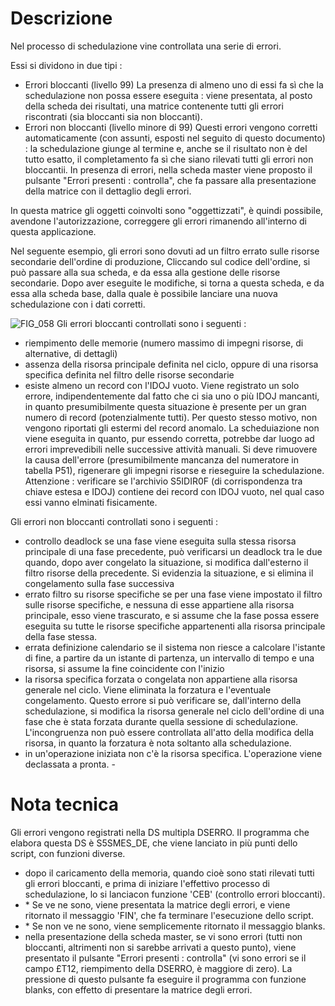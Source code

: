 # Descrizione
Nel processo di schedulazione vine controllata una serie di errori.

Essi si dividono in due tipi : 
-  Errori bloccanti (livello 99)
La presenza di almeno uno di essi fa sì che la schedulazione non possa essere eseguita :  viene presentata, al posto della scheda dei risultati, una matrice contenente tutti gli errori riscontrati (sia bloccanti sia non bloccanti).
-  Errori non bloccanti (livello minore di 99)
Questi errori vengono corretti automaticamente (con assunti, esposti nel seguito di questo documento)  :  la schedulazione giunge al termine e, anche se il risultato non è del tutto esatto, il completamento fa sì che siano rilevati tutti gli errori non bloccantii.
In presenza di errori, nella scheda master viene proposto il pulsante "Errori presenti :  controlla", che fa passare alla presentazione della matrice con il dettaglio degli errori.

In questa matrice gli oggetti coinvolti sono "oggettizzati", è quindi possibile, avendone l'autorizzazione, correggere gli errori rimanendo all'interno di questa applicazione.

Nel seguente esempio, gli errori sono dovuti ad un filtro errato sulle risorse secondarie dell'ordine di produzione, Cliccando sul codice dell'ordine, si può passare alla sua scheda, e da essa alla gestione delle risorse secondarie. Dopo aver eseguite le modifiche, si torna a questa scheda, e da essa alla scheda base,  dalla quale è possibile lanciare una nuova schedulazione con i dati corretti.

![FIG_058](https://doc.smeup.com/immagini/MBDOC_OPE-S5IRIS_ERR/FIG_058.png)
Gli errori bloccanti controllati sono i seguenti : 
-  riempimento delle memorie (numero massimo di impegni risorse, di alternative, di dettagli)
-  assenza della risorsa principale definita nel ciclo, oppure di una risorsa specifica definita nel filtro delle risorse secondarie
-  esiste almeno un record con l'IDOJ vuoto.
Viene registrato un solo errore, indipendentemente dal fatto che ci sia uno o più IDOJ mancanti,  in quanto presumibilmente questa situazione è presente per un gran numero di record (potenzialmente  tutti). Per questo stesso motivo, non vengono riportati gli estermi del record anomalo. La scheduiazione non viene eseguita in quanto, pur essendo corretta, potrebbe dar luogo ad errori imprevedibili nelle successive attività manuali. Si deve rimuovere la causa dell'errore (presumibilmente mancanza del numeratore in tabella P51), rigenerare gli impegni risorse e rieseguire la schedulazione.
Attenzione :  verificare se l'archivio S5IDIR0F (di corrispondenza tra chiave estesa e IDOJ) contiene dei record con IDOJ vuoto, nel qual caso essi vanno elminati fisicamente.

Gli errori non bloccanti controllati sono i seguenti : 
-  controllo deadlock
se una fase viene eseguita sulla stessa risorsa principale di una fase precedente, può verificarsi un deadlock tra le due quando, dopo aver congelato la situazione, si modifica dall'esterno il filtro risorse della precedente. Si evidenzia la situazione, e si elimina il congelamento sulla fase successiva
-  errato filtro su risorse specifiche
se per una fase viene impostato il filtro sulle risorse specifiche, e nessuna di esse appartiene alla risorsa principale, esso viene trascurato, e si assume che la fase possa essere eseguita su tutte le risorse specifiche appartenenti alla risorsa principale della fase stessa.
-  errata definizione calendario
se il sistema non riesce a calcolare l'istante di fine, a partire da un istante di partenza, un intervallo di tempo e una risorsa, si assume la fine coincidente con l'inizio
-  la risorsa specifica forzata o congelata non appartiene alla risorsa generale nel ciclo.
Viene eliminata la forzatura e l'eventuale congelamento.
Questo errore si può verificare se, dall'interno della schedulazione, si modifica la risorsa generale nel ciclo dell'ordine di una fase che è stata forzata durante quella sessione di schedulazione. L'incongruenza non può essere controllata all'atto della modifica della risorsa, in quanto la forzatura è nota soltanto alla schedulazione.
-  in un'operazione iniziata non c'è la risorsa specifica.
L'operazione viene declassata a pronta. -

# Nota tecnica
Gli errori vengono registrati nella DS multipla DSERRO.
Il programma che elabora questa DS è S5SMES_DE, che viene lanciato in più punti dello script, con funzioni diverse.
-  dopo il caricamento della memoria, quando cioè sono stati rilevati tutti gli errori bloccanti, e prima di iniziare l'effettivo processo di schedulazione, lo si lanciacon funzione 'CEB' (controllo errori bloccanti).
- \* Se ve ne sono, viene presentata la matrice degli errori, e viene ritornato il messaggio 'FIN', che fa terminare l'esecuzione dello script.
- \* Se non ve ne sono, viene semplicemente ritornato il messaggio blanks.
-  nella presentazione della scheda master, se vi sono errori (tutti non bloccanti, altrimenti non si sarebbe arrivati a questo punto), viene presentato il pulsante "Errori presenti :  controlla" (vi sono errori se il campo £T12, riempimento della DSERRO, è maggiore di zero).
La pressione di questo pulsante fa eseguire il programma con funzione blanks, con effetto di presentare la matrice degli errori.
